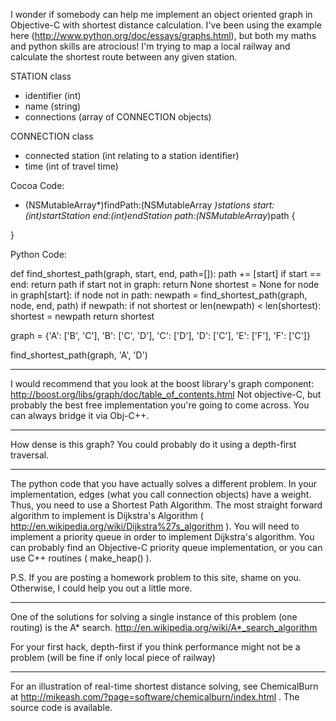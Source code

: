 I wonder if somebody can help me implement an object oriented graph in Objective-C with shortest distance calculation. I've been using the example here (http://www.python.org/doc/essays/graphs.html), but both my maths and python skills are atrocious! I'm trying to map a local railway and calculate the shortest route between any given station.

STATION class

* identifier (int)
* name (string)
* connections (array of CONNECTION objects)


CONNECTION class

* connected station (int relating to a station identifier)
* time (int of travel time)


    

Cocoa Code:
- (NSMutableArray*)findPath:(NSMutableArray *)stations start:(int)startStation end:(int)endStation path:(NSMutableArray*)path {

}




Python Code:
    
def find_shortest_path(graph, start, end, path=[]):
        path += [start]
        if start == end:
            return path
        if start not in graph:
            return None
        shortest = None
        for node in graph[start]:
            if node not in path:
                newpath = find_shortest_path(graph, node, end, path)
                if newpath:
                    if not shortest or len(newpath) < len(shortest):
                        shortest = newpath
        return shortest

graph = {'A': ['B', 'C'],
             'B': ['C', 'D'],
             'C': ['D'],
             'D': ['C'],
             'E': ['F'],
             'F': ['C']}

find_shortest_path(graph, 'A', 'D')


----

I would recommend that you look at the boost library's graph component: http://boost.org/libs/graph/doc/table_of_contents.html
Not objective-C, but probably the best free implementation you're going to come across.  You can always bridge it via Obj-C++.

----

How dense is this graph?  You could probably do it using a depth-first traversal.

----

The python code that you have actually solves a different problem.  In your implementation, edges (what you call connection objects) have a weight.  Thus, you need to use a Shortest Path Algorithm.  The most straight forward algorithm to implement is Dijkstra's Algorithm ( http://en.wikipedia.org/wiki/Dijkstra%27s_algorithm ).  You will need to implement a priority queue in order to implement Dijkstra's algorithm.  You can probably find an Objective-C priority queue implementation, or you can use C++ routines ( make_heap() ).

P.S. If you are posting a homework problem to this site, shame on you.  Otherwise, I could help you out a little more.

----

One of the solutions for solving a single instance of this problem (one routing) is the A* search. http://en.wikipedia.org/wiki/A*_search_algorithm

For your first hack, depth-first if you think performance might not be a problem (will be fine if only local piece of railway)

----
For an illustration of real-time shortest distance solving, see ChemicalBurn at http://mikeash.com/?page=software/chemicalburn/index.html . The source code is available.
